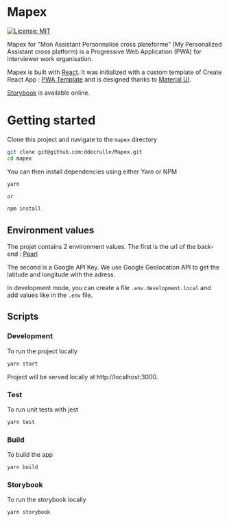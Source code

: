 # Mapex

[![License: MIT](https://img.shields.io/badge/License-MIT-blue.svg)](https://opensource.org/licenses/MIT)

Mapex for "Mon Assistant Personnalisé cross plateforme" (My Personalized Assistant cross platform) is a Progressive Web Application (PWA) for interviewer work organisation.

Mapex is built with [React](https://reactjs.org/). It was initialized with a custom template of Create React App : [PWA Template](https://www.npmjs.com/package/cra-template-pwa) and is designed thanks to [Material UI](https://material-ui.com/).

[Storybook](https://ddecrulle.github.io/Mapex/) is available online.

# Getting started

Clone this project and navigate to the `mapex` directory

```bash
git clone git@github.com:ddecrulle/Mapex.git
cd mapex
```

You can then install dependencies using either Yarn or NPM

```bash
yarn

or

npm install
```

## Environment values

The projet contains 2 environment values. The first is the url of the back-end : [Pearl](https://github.com/InseeFr/Pearl-Jam-Back-Office)

The second is a Google API Key. We use Google Geolocation API to get the latitude and longitude with the adress.

In development mode, you can create a file `.env.development.local` and add values like in the `.env` file.

## Scripts

### Development

To run the project locally

```bash
yarn start
```

Project will be served locally at http://localhost:3000.

### Test

To run unit tests with jest

```bash
yarn test
```

### Build

To build the app

```bash
yarn build
```

### Storybook

To run the storybook locally

```bash
yarn storybook
```
